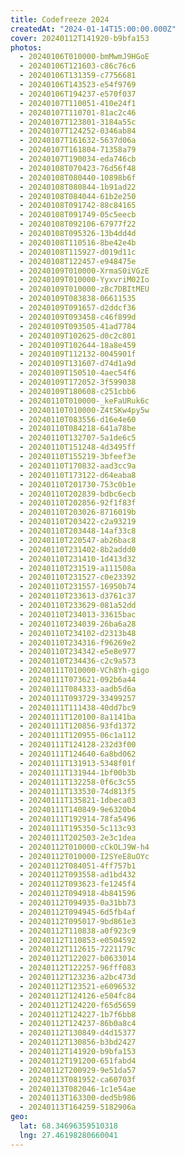 ```yaml
---
title: Codefreeze 2024
createdAt: "2024-01-14T15:00:00.000Z"
cover: 20240112T141920-b9bfa153
photos:
  - 20240106T010000-bmMwmJ9HGoE
  - 20240106T121603-c86c76c6
  - 20240106T131359-c7756681
  - 20240106T143523-e54f9769
  - 20240106T194237-e570f037
  - 20240107T110051-410e24f1
  - 20240107T110701-81ac2c46
  - 20240107T123801-3184a55c
  - 20240107T124252-0346ab84
  - 20240107T161632-5637d06a
  - 20240107T161804-71358a79
  - 20240107T190034-eda746cb
  - 20240108T070423-76d56f48
  - 20240108T080440-10898b6f
  - 20240108T080844-1b91ad22
  - 20240108T084044-61b2e250
  - 20240108T091742-88c84165
  - 20240108T091749-05c5eecb
  - 20240108T092106-67977f22
  - 20240108T095326-13b4dd4d
  - 20240108T110516-8be42e4b
  - 20240108T115927-d019d11c
  - 20240108T122457-e948475e
  - 20240109T010000-XrmaS0iVGzE
  - 20240109T010000-YyxvriM02Io
  - 20240109T010000-zBc7DBItMEU
  - 20240109T083838-06611535
  - 20240109T091657-d2ddcf36
  - 20240109T093458-c46f899d
  - 20240109T093505-41ad7784
  - 20240109T102625-d0c2c801
  - 20240109T102644-18a8e459
  - 20240109T112132-0045901f
  - 20240109T131607-d74d1a9d
  - 20240109T150510-4aec54f6
  - 20240109T172052-3f599038
  - 20240109T180608-c251cbb6
  - 20240110T010000-_keFaURuk6c
  - 20240110T010000-Z4tSKw4py5w
  - 20240110T083556-d16e4e60
  - 20240110T084218-641a78be
  - 20240110T132707-5a1de6c5
  - 20240110T151248-4d3495ff
  - 20240110T155219-3bfeef3e
  - 20240110T170832-aad3cc9a
  - 20240110T173122-d64eaba8
  - 20240110T201730-753c0b1e
  - 20240110T202839-bdbc6ecb
  - 20240110T202856-92f1f83f
  - 20240110T203026-8716019b
  - 20240110T203422-c2a93219
  - 20240110T203448-14af33c8
  - 20240110T220547-ab26bac8
  - 20240110T231402-8b2addd0
  - 20240110T231410-1d413d32
  - 20240110T231519-a111508a
  - 20240110T231527-c0e23392
  - 20240110T231557-16950b74
  - 20240110T233613-d3761c37
  - 20240110T233629-081a52dd
  - 20240110T234013-33615bac
  - 20240110T234039-26ba6a28
  - 20240110T234102-d2313b48
  - 20240110T234316-f96269e2
  - 20240110T234342-e5e8e977
  - 20240110T234436-c2c9a573
  - 20240111T010000-VCh8Yh-gigo
  - 20240111T073621-092b6a44
  - 20240111T084333-aadb5d6a
  - 20240111T093729-33499257
  - 20240111T111438-40dd7bc9
  - 20240111T120100-8a1141ba
  - 20240111T120856-93fd1372
  - 20240111T120955-06c1a112
  - 20240111T124128-232d3f00
  - 20240111T124640-6a8bd062
  - 20240111T131913-5348f01f
  - 20240111T131944-1bf00b3b
  - 20240111T132258-0f6c3c55
  - 20240111T133530-74d813f5
  - 20240111T135821-1dbeca03
  - 20240111T140849-9e6320b4
  - 20240111T192914-78fa5496
  - 20240111T195350-5c113c93
  - 20240111T202503-2e3c1dea
  - 20240112T010000-cCkOLJ9W-h4
  - 20240112T010000-I2SYeE8uOYc
  - 20240112T084051-4ff757b1
  - 20240112T093558-ad1bd432
  - 20240112T093623-fe1245f4
  - 20240112T094918-4b841596
  - 20240112T094935-0a31bb73
  - 20240112T094945-6d5fb4af
  - 20240112T095017-9bd861e3
  - 20240112T110838-a0f923c9
  - 20240112T110853-e0504592
  - 20240112T112615-7221179c
  - 20240112T122027-b0633014
  - 20240112T122257-96fff083
  - 20240112T123236-a2bc473d
  - 20240112T123521-e6096532
  - 20240112T124126-e504fc84
  - 20240112T124220-f65d5659
  - 20240112T124227-1b7f6bb8
  - 20240112T124237-86b0a8c4
  - 20240112T130849-d4d15377
  - 20240112T130856-b3bd2427
  - 20240112T141920-b9bfa153
  - 20240112T191200-651fabd4
  - 20240112T200929-9e51da57
  - 20240113T081952-ca60703f
  - 20240113T082046-1c1e54ae
  - 20240113T163300-ded5b986
  - 20240113T164259-5182906a
geo:
  lat: 68.34696359510318
  lng: 27.46198280660041
---
```

